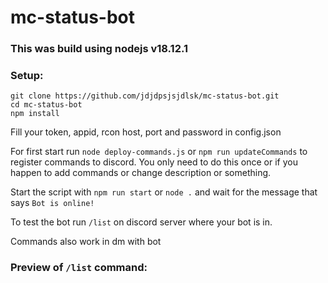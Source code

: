 # mc-status-bot

### This was build using nodejs v18.12.1

### Setup:
```
git clone https://github.com/jdjdpsjsjdlsk/mc-status-bot.git
cd mc-status-bot
npm install
```
Fill your token, appid, rcon host, port and password in config.json

For first start run `node deploy-commands.js` or `npm run updateCommands` to register commands to discord. You only need to do this once or if you happen to add commands or change description or something.

Start the script with `npm run start` or `node .` and wait for the message that says `Bot is online!`

To test the bot run `/list` on discord server where your bot is in.

Commands also work in dm with bot

### Preview of `/list` command:

